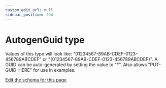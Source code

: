 ```yaml
---
custom_edit_url: null
sidebar_position: 294
---
```

# AutogenGuid type
Values of this type will look like: "01234567-89AB-CDEF-0123-456789ABCDEF" or "{01234567-89AB-CDEF-0123-456789ABCDEF}". A GUID can be auto-generated by setting the value to "*". Also allows "PUT-GUID-HERE" for use in examples.

[Edit the schema for this page](https://github.com/wixtoolset/web/blob/master/src/xsd4/wix.xsd)